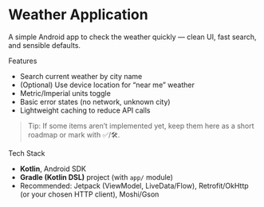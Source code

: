 # Weather Application

A simple Android app to check the weather quickly — clean UI, fast search, and sensible defaults.

 Features
- Search current weather by city name
- (Optional) Use device location for “near me” weather
- Metric/Imperial units toggle
- Basic error states (no network, unknown city)
- Lightweight caching to reduce API calls

> Tip: If some items aren’t implemented yet, keep them here as a short roadmap or mark with ✅/🛠️.

 Tech Stack
- **Kotlin**, Android SDK
- **Gradle (Kotlin DSL)** project (with `app/` module)
- Recommended: Jetpack (ViewModel, LiveData/Flow), Retrofit/OkHttp (or your chosen HTTP client), Moshi/Gson


